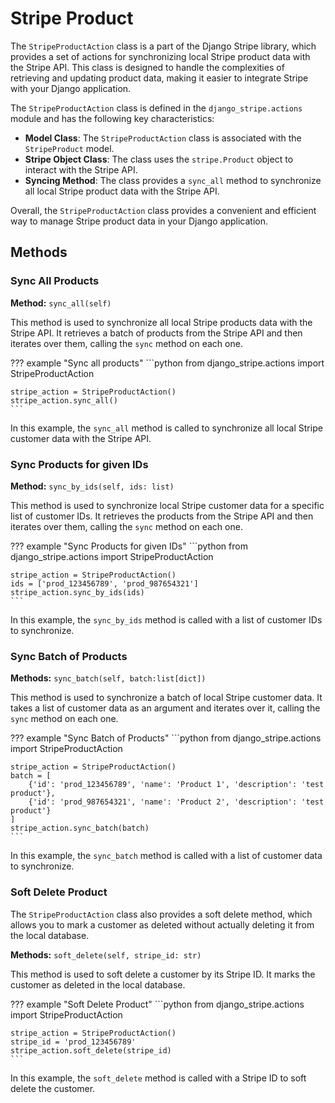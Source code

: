 Stripe Product
=====================

The `StripeProductAction` class is a part of the Django Stripe library, which provides a set of actions for synchronizing local Stripe product data with the Stripe API. This class is designed to handle the complexities of retrieving and updating product data, making it easier to integrate Stripe with your Django application.

The `StripeProductAction` class is defined in the `django_stripe.actions` module and has the following key characteristics:

*   **Model Class**: The `StripeProductAction` class is associated with the `StripeProduct` model.
*   **Stripe Object Class**: The class uses the `stripe.Product` object to interact with the Stripe API.
*   **Syncing Method**: The class provides a `sync_all` method to synchronize all local Stripe product data with the Stripe API.

Overall, the `StripeProductAction` class provides a convenient and efficient way to manage Stripe product data in your Django application.

## Methods

### Sync All Products

**Method:** `sync_all(self)`

This method is used to synchronize all local Stripe products data with the Stripe API. It retrieves a batch of products from the Stripe API and then iterates over them, calling the `sync` method on each one.

??? example "Sync all products"
    ```python
    from django_stripe.actions import StripeProductAction

    stripe_action = StripeProductAction()
    stripe_action.sync_all()
    ```

In this example, the `sync_all` method is called to synchronize all local Stripe customer data with the Stripe API.

### Sync Products for given IDs

**Method:** `sync_by_ids(self, ids: list)`

This method is used to synchronize local Stripe customer data for a specific list of customer IDs. It retrieves the products from the Stripe API and then iterates over them, calling the `sync` method on each one.

??? example "Sync Products for given IDs"
    ```python
    from django_stripe.actions import StripeProductAction

    stripe_action = StripeProductAction()
    ids = ['prod_123456789', 'prod_987654321']
    stripe_action.sync_by_ids(ids)
    ```

In this example, the `sync_by_ids` method is called with a list of customer IDs to synchronize.

### Sync Batch of Products

**Methods:** `sync_batch(self, batch:list[dict])`

This method is used to synchronize a batch of local Stripe customer data. It takes a list of customer data as an argument and iterates over it, calling the `sync` method on each one.

??? example "Sync Batch of Products"
    ```python
    from django_stripe.actions import StripeProductAction

    stripe_action = StripeProductAction()
    batch = [
        {'id': 'prod_123456789', 'name': 'Product 1', 'description': 'test product'},
        {'id': 'prod_987654321', 'name': 'Product 2', 'description': 'test product'}
    ]
    stripe_action.sync_batch(batch)
    ```

In this example, the `sync_batch` method is called with a list of customer data to synchronize.

### Soft Delete Product

The `StripeProductAction` class also provides a soft delete method, which allows you to mark a customer as deleted without actually deleting it from the local database.

**Methods:** `soft_delete(self, stripe_id: str)`

This method is used to soft delete a customer by its Stripe ID. It marks the customer as deleted in the local database.

??? example "Soft Delete Product"
    ```python
    from django_stripe.actions import StripeProductAction

    stripe_action = StripeProductAction()
    stripe_id = 'prod_123456789'
    stripe_action.soft_delete(stripe_id)
    ```

In this example, the `soft_delete` method is called with a Stripe ID to soft delete the customer.
